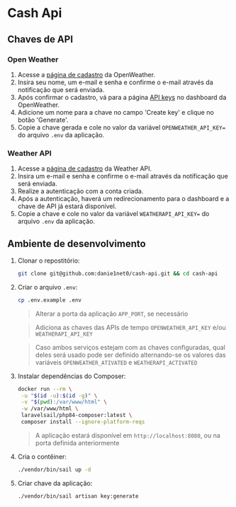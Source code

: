 # Cash Api

## Chaves de API

### Open Weather
1. Acesse a [página de cadastro](https://home.openweathermap.org/users/sign_up) da OpenWeather.
2. Insira seu nome, um e-mail e senha e confirme o e-mail através da notificação que será enviada.
3. Após confirmar o cadastro, vá para a página [API keys](https://home.openweathermap.org/api_keys) no dashboard da OpenWeather.
4. Adicione um nome para a chave no campo 'Create key' e clique no botão 'Generate'.
5. Copie a chave gerada e cole no valor da variável `OPENWEATHER_API_KEY=` do arquivo `.env` da aplicação.

### Weather API
1. Acesse a [página de cadastro](https://www.weatherapi.com/signup.aspx) da Weather API.
2. Insira um e-mail e senha e confirme o e-mail através da notificação que será enviada.
3. Realize a autenticação com a conta criada.
4. Após a autenticação, haverá um redirecionamento para o dashboard e a chave de API já estará disponível.
5. Copie a chave e cole no valor da variável `WEATHERAPI_API_KEY=` do arquivo `.env` da aplicação.

## Ambiente de desenvolvimento

1. Clonar o repostitório:
    ```bash
   git clone git@github.com:danie1net0/cash-api.git && cd cash-api
   ```
   
2. Criar o arquivo `.env`:
    ```bash
   cp .env.example .env
   ```
   > Alterar a porta da aplicação `APP_PORT`, se necessário

   > Adiciona as chaves das APIs de tempo `OPENWEATHER_API_KEY` e/ou `WEATHERAPI_API_KEY`
   
   > Caso ambos serviços estejam com as chaves configuradas, qual deles será usado pode ser definido alternando-se os valores das variáveis `OPENWEATHER_ATIVATED` e `WEATHERAPI_ACTIVATED`
   
3. Instalar dependências do Composer:
   ```bash
   docker run --rm \
    -u "$(id -u):$(id -g)" \
    -v "$(pwd):/var/www/html" \
    -w /var/www/html \
    laravelsail/php84-composer:latest \
    composer install --ignore-platform-reqs
   ```
    > A aplicação estará disponível em `http://localhost:8080`, ou na porta definida anteriormente

4. Cria o contêiner:
   ```bash
   ./vendor/bin/sail up -d
   ```

5. Criar chave da aplicação:
   ```bash
   ./vendor/bin/sail artisan key:generate
   ```

